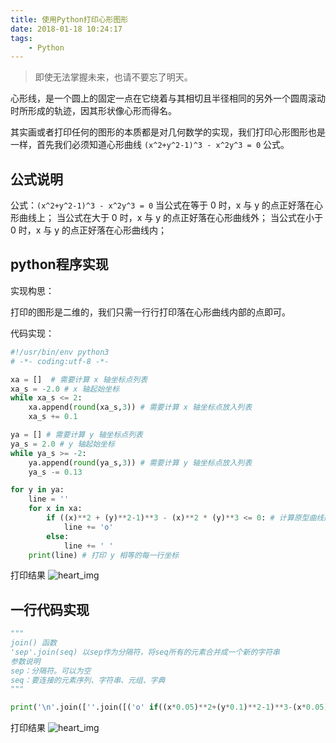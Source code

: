 ```yaml
---
title: 使用Python打印心形图形
date: 2018-01-18 10:24:17
tags:
    - Python
---
```


> 即使无法掌握未来，也请不要忘了明天。

心形线，是一个圆上的固定一点在它绕着与其相切且半径相同的另外一个圆周滚动时所形成的轨迹，因其形状像心形而得名。

<!-- more -->

其实画或者打印任何的图形的本质都是对几何数学的实现，我们打印心形图形也是一样，首先我们必须知道心形曲线 `(x^2+y^2-1)^3 - x^2y^3 = 0` 公式。

## 公式说明

公式：`(x^2+y^2-1)^3 - x^2y^3 = 0` 
当公式在等于 0 时，x 与 y 的点正好落在心形曲线上；
当公式在大于 0 时，x 与 y 的点正好落在心形曲线外；
当公式在小于 0 时，x 与 y 的点正好落在心形曲线内；

## python程序实现

实现构思：

打印的图形是二维的，我们只需一行行打印落在心形曲线内部的点即可。

代码实现：
``` python
#!/usr/bin/env python3
# -*- coding:utf-8 -*-

xa = []  # 需要计算 x 轴坐标点列表
xa_s = -2.0 # x 轴起始坐标
while xa_s <= 2:
    xa.append(round(xa_s,3)) # 需要计算 x 轴坐标点放入列表
    xa_s += 0.1

ya = [] # 需要计算 y 轴坐标点列表
ya_s = 2.0 # y 轴起始坐标
while ya_s >= -2:
    ya.append(round(ya_s,3)) # 需要计算 y 轴坐标点放入列表
    ya_s -= 0.13

for y in ya:
    line = ''
    for x in xa:
        if ((x)**2 + (y)**2-1)**3 - (x)**2 * (y)**3 <= 0: # 计算原型曲线内的点
            line += 'o'
        else:
            line += ' '
    print(line) # 打印 y 相等的每一行坐标
```

打印结果
![heart_img](/img/201801/pythonheart/heart_img.png)

## 一行代码实现
``` python
"""
join() 函数
'sep'.join(seq) 以sep作为分隔符，将seq所有的元素合并成一个新的字符串
参数说明
sep：分隔符。可以为空
seq：要连接的元素序列、字符串、元组、字典
"""

print('\n'.join([''.join([('o' if((x*0.05)**2+(y*0.1)**2-1)**3-(x*0.05)**2*(y*0.1)**3<=0 else' ')for x in range(-25,25)])for y in range(12,-12,-1)]))
```
打印结果
![heart_img](/img/201801/pythonheart/heartoneline.png)




